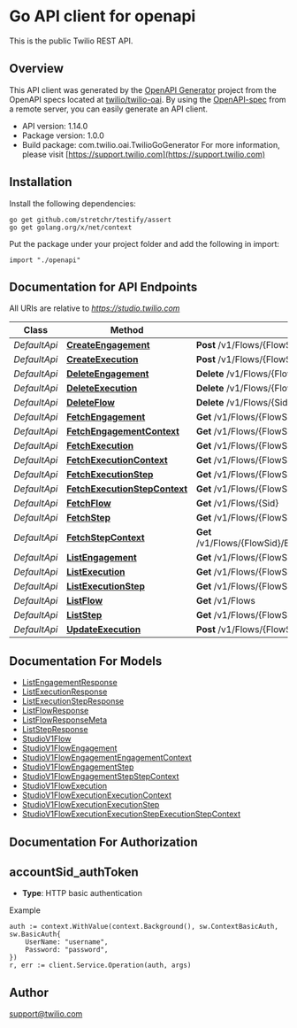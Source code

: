 # Go API client for openapi

This is the public Twilio REST API.

## Overview
This API client was generated by the [OpenAPI Generator](https://openapi-generator.tech) project from the OpenAPI specs located at [twilio/twilio-oai](https://github.com/twilio/twilio-oai/tree/main/spec).  By using the [OpenAPI-spec](https://www.openapis.org/) from a remote server, you can easily generate an API client.

- API version: 1.14.0
- Package version: 1.0.0
- Build package: com.twilio.oai.TwilioGoGenerator
For more information, please visit [https://support.twilio.com](https://support.twilio.com)

## Installation

Install the following dependencies:

```shell
go get github.com/stretchr/testify/assert
go get golang.org/x/net/context
```

Put the package under your project folder and add the following in import:

```golang
import "./openapi"
```

## Documentation for API Endpoints

All URIs are relative to *https://studio.twilio.com*

Class | Method | HTTP request | Description
------------ | ------------- | ------------- | -------------
*DefaultApi* | [**CreateEngagement**](docs/DefaultApi.md#createengagement) | **Post** /v1/Flows/{FlowSid}/Engagements | 
*DefaultApi* | [**CreateExecution**](docs/DefaultApi.md#createexecution) | **Post** /v1/Flows/{FlowSid}/Executions | 
*DefaultApi* | [**DeleteEngagement**](docs/DefaultApi.md#deleteengagement) | **Delete** /v1/Flows/{FlowSid}/Engagements/{Sid} | 
*DefaultApi* | [**DeleteExecution**](docs/DefaultApi.md#deleteexecution) | **Delete** /v1/Flows/{FlowSid}/Executions/{Sid} | 
*DefaultApi* | [**DeleteFlow**](docs/DefaultApi.md#deleteflow) | **Delete** /v1/Flows/{Sid} | 
*DefaultApi* | [**FetchEngagement**](docs/DefaultApi.md#fetchengagement) | **Get** /v1/Flows/{FlowSid}/Engagements/{Sid} | 
*DefaultApi* | [**FetchEngagementContext**](docs/DefaultApi.md#fetchengagementcontext) | **Get** /v1/Flows/{FlowSid}/Engagements/{EngagementSid}/Context | 
*DefaultApi* | [**FetchExecution**](docs/DefaultApi.md#fetchexecution) | **Get** /v1/Flows/{FlowSid}/Executions/{Sid} | 
*DefaultApi* | [**FetchExecutionContext**](docs/DefaultApi.md#fetchexecutioncontext) | **Get** /v1/Flows/{FlowSid}/Executions/{ExecutionSid}/Context | 
*DefaultApi* | [**FetchExecutionStep**](docs/DefaultApi.md#fetchexecutionstep) | **Get** /v1/Flows/{FlowSid}/Executions/{ExecutionSid}/Steps/{Sid} | 
*DefaultApi* | [**FetchExecutionStepContext**](docs/DefaultApi.md#fetchexecutionstepcontext) | **Get** /v1/Flows/{FlowSid}/Executions/{ExecutionSid}/Steps/{StepSid}/Context | 
*DefaultApi* | [**FetchFlow**](docs/DefaultApi.md#fetchflow) | **Get** /v1/Flows/{Sid} | 
*DefaultApi* | [**FetchStep**](docs/DefaultApi.md#fetchstep) | **Get** /v1/Flows/{FlowSid}/Engagements/{EngagementSid}/Steps/{Sid} | 
*DefaultApi* | [**FetchStepContext**](docs/DefaultApi.md#fetchstepcontext) | **Get** /v1/Flows/{FlowSid}/Engagements/{EngagementSid}/Steps/{StepSid}/Context | 
*DefaultApi* | [**ListEngagement**](docs/DefaultApi.md#listengagement) | **Get** /v1/Flows/{FlowSid}/Engagements | 
*DefaultApi* | [**ListExecution**](docs/DefaultApi.md#listexecution) | **Get** /v1/Flows/{FlowSid}/Executions | 
*DefaultApi* | [**ListExecutionStep**](docs/DefaultApi.md#listexecutionstep) | **Get** /v1/Flows/{FlowSid}/Executions/{ExecutionSid}/Steps | 
*DefaultApi* | [**ListFlow**](docs/DefaultApi.md#listflow) | **Get** /v1/Flows | 
*DefaultApi* | [**ListStep**](docs/DefaultApi.md#liststep) | **Get** /v1/Flows/{FlowSid}/Engagements/{EngagementSid}/Steps | 
*DefaultApi* | [**UpdateExecution**](docs/DefaultApi.md#updateexecution) | **Post** /v1/Flows/{FlowSid}/Executions/{Sid} | 


## Documentation For Models

 - [ListEngagementResponse](docs/ListEngagementResponse.md)
 - [ListExecutionResponse](docs/ListExecutionResponse.md)
 - [ListExecutionStepResponse](docs/ListExecutionStepResponse.md)
 - [ListFlowResponse](docs/ListFlowResponse.md)
 - [ListFlowResponseMeta](docs/ListFlowResponseMeta.md)
 - [ListStepResponse](docs/ListStepResponse.md)
 - [StudioV1Flow](docs/StudioV1Flow.md)
 - [StudioV1FlowEngagement](docs/StudioV1FlowEngagement.md)
 - [StudioV1FlowEngagementEngagementContext](docs/StudioV1FlowEngagementEngagementContext.md)
 - [StudioV1FlowEngagementStep](docs/StudioV1FlowEngagementStep.md)
 - [StudioV1FlowEngagementStepStepContext](docs/StudioV1FlowEngagementStepStepContext.md)
 - [StudioV1FlowExecution](docs/StudioV1FlowExecution.md)
 - [StudioV1FlowExecutionExecutionContext](docs/StudioV1FlowExecutionExecutionContext.md)
 - [StudioV1FlowExecutionExecutionStep](docs/StudioV1FlowExecutionExecutionStep.md)
 - [StudioV1FlowExecutionExecutionStepExecutionStepContext](docs/StudioV1FlowExecutionExecutionStepExecutionStepContext.md)


## Documentation For Authorization



## accountSid_authToken

- **Type**: HTTP basic authentication

Example

```golang
auth := context.WithValue(context.Background(), sw.ContextBasicAuth, sw.BasicAuth{
    UserName: "username",
    Password: "password",
})
r, err := client.Service.Operation(auth, args)
```


## Author

support@twilio.com

